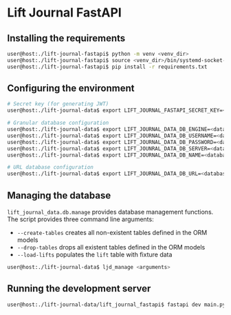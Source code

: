 # Lift Journal FastAPI

## Installing the requirements

```bash
user@host:./lift-journal-fastapi$ python -m venv <venv_dir>
user@host:./lift-journal-fastapi$ source <venv_dir>/bin/systemd-socket-activate
user@host:./lift-journal-fastapi$ pip install -r requirements.txt
```

## Configuring the environment

```bash
# Secret key (for generating JWT)
user@host:./lift-journal-data$ export LIFT_JOURNAL_FASTAPI_SECRET_KEY=<secret_key>

# Granular database configuration
user@host:./lift-journal-data$ export LIFT_JOURNAL_DATA_DB_ENGINE=<database engine>
user@host:./lift-journal-data$ export LIFT_JOURNAL_DATA_DB_USERNAME=<database username>
user@host:./lift-journal-data$ export LIFT_JOURNAL_DATA_DB_PASSWORD=<database password>
user@host:./lift-journal-data$ export LIFT_JOUNRAL_DATA_DB_SERVER=<database server>
user@host:./lift-journal-data$ export LIFT_JOURNAL_DATA_DB_NAME=<database name>

# URL database configuration
user@host:./lift-journal-data$ export LIFT_JOURNAL_DATA_DB_URL=<database url>
```

## Managing the database

`lift_journal_data.db.manage` provides database management functions. The script provides three command line arguments:

* `--create-tables` creates all non-existent tables defined in the ORM models
* `--drop-tables` drops all existent tables defined in the ORM models
* `--load-lifts` populates the `lift` table with fixture data

```bash
user@host:./lift-journal-data$ ljd_manage <arguments>
```

## Running the development server

```bash
user@host:./lift-journal-data/lift_journal_fastapi$ fastapi dev main.py
```
